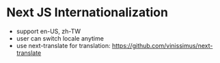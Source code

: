 # Next JS Internationalization

- support en-US, zh-TW
- user can switch locale anytime
- use next-translate for translation: 
https://github.com/vinissimus/next-translate